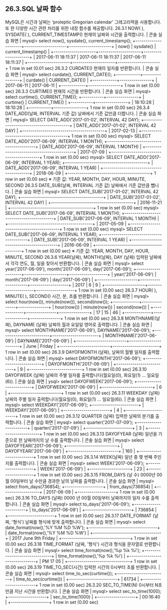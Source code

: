
## 26.3.SQL 날짜 함수 
MySQL은 시간과 날짜는 ‘proleptic Gregorian calendar’ 그레고리력을 사용합니다. 또 
한 다양한 시간 관련 처리를 위한 내장 함수를 제공합니다. 
26.3.1 NOW( ), SYSDATE( ), CURRENT_TIMESTAMP() 
현재의 날짜와 시간을 출력합니다. 
| 콘솔 실습 화면 | 
mysql> select now(), sysdate(), current_timestamp(); +---------------------+---------------------+---------------------+ | now() | sysdate() | current_timestamp() | +---------------------+---------------------+---------------------+ | 2017-06-11 18:11:37 | 2017-06-11 18:11:37 | 2017-06-11 18:11:37 | +---------------------+---------------------+---------------------+ 1 row in set (0.01 sec) 
26.3.2 CURDATE() 
현재의 일자를 반환합니다. 
| 콘솔 실습 화면 | 
mysql> select curdate(), CURRENT_DATE(); +------------+----------------+ | curdate() | CURRENT_DATE() | +------------+----------------+ | 2017-06-11 | 2017-06-11 | +------------+----------------+ 1 row in set (0.00 sec) 
26.3.3 CURTIME() 
현재의 시간을 반환합니다. 
| 콘솔 실습 화면 | 
mysql> select curtime(), CURRENT_TIME(); +-----------+----------------+ | curtime() | CURRENT_TIME() | +-----------+----------------+ | 18:10:28 | 18:10:28 | +-----------+----------------+ 1 row in set (0.00 sec) 
26.3.4 DATE_ADD(날짜, INTERVAL 기준 값) 
날짜에서 기준 값만큼 더합니다. 
| 콘솔 실습 화면 | 
mysql> SELECT DATE_ADD('2017-01-02', INTERVAL 42 DAY); +-----------------------------------------+ | DATE_ADD('2017-01-02', INTERVAL 42 DAY) | +-----------------------------------------+ | 2017-02-13 | +-----------------------------------------+ 1 row in set (0.00 sec) 
mysql> SELECT DATE_ADD('2017-06-09', INTERVAL 1 MONTH); +------------------------------------------+ | DATE_ADD('2017-06-09', INTERVAL 1 MONTH) | +------------------------------------------+ | 2017-07-09 | +------------------------------------------+ 1 row in set (0.00 sec) 
mysql> SELECT DATE_ADD('2017-06-09', INTERVAL 1 YEAR); +-----------------------------------------+ | DATE_ADD('2017-06-09', INTERVAL 1 YEAR) | +-----------------------------------------+ | 2018-06-09 | 
+-----------------------------------------+ 1 row in set (0.00 sec) 
※ 기준 값: YEAR, MONTH, DAY, HOUR, MINUTE, SECOND 
26.3.5 DATE_SUB(날짜, INTERVAL 기준 값) 
날짜에서 기준 값만큼 뺍니다. 
| 콘솔 실습 화면 | 
mysql> SELECT DATE_SUB('2017-01-02', INTERVAL 42 DAY); +-----------------------------------------+ | DATE_SUB('2017-01-02', INTERVAL 42 DAY) | +-----------------------------------------+ | 2016-11-21 | +-----------------------------------------+ 1 row in set (0.00 sec) 
mysql> SELECT DATE_SUB('2017-06-09', INTERVAL 1 MONTH); +------------------------------------------+ | DATE_SUB('2017-06-09', INTERVAL 1 MONTH) | +------------------------------------------+ | 2017-05-09 | +------------------------------------------+ 1 row in set (0.00 sec) 
mysql> SELECT DATE_SUB('2017-06-09', INTERVAL 1 YEAR); +-----------------------------------------+ | DATE_SUB('2017-06-09', INTERVAL 1 YEAR) | +-----------------------------------------+ | 2016-06-09 | +-----------------------------------------+ 1 row in set (0.00 sec) 
※ 기준 값: YEAR, MONTH, DAY, HOUR, MINUTE, SECOND 
26.3.6 YEAR(날짜), MONTH(날짜), DAY (날짜) 
입력된 날짜에서 각각 연도, 월, 일을 찾아서 반환합니다. 
| 콘솔 실습 화면 | 
mysql> select year('2017-06-09'), month('2017-06-09'), day('2017-06-09'); +--------------------+---------------------+-------------------+ | year('2017-06-09') | month('2017-06-09') | day('2017-06-09') | +--------------------+---------------------+-------------------+ | 2017 | 6 | 9 | +--------------------+---------------------+-------------------+ 1 row in set (0.00 sec) 
26.3.7 HOUR( ), MINUTE( ), SECOND() 
시간, 분, 초를 반환합니다. 
| 콘솔 실습 화면 | 
mysql> select hour(now()), minute(now()), second(now()); +-------------+---------------+---------------+ | hour(now()) | minute(now()) | second(now()) | +-------------+---------------+---------------+ | 17 | 15 | 46 | +-------------+---------------+---------------+ 1 row in set (0.00 sec) 
26.3.8 MONTHNAME(날짜), DAYNAME (날짜) 
날짜의 월과 요일일 영어로 출력합니다. 
| 콘솔 실습 화면 | 
mysql> select MONTHNAME('2017-06-09'), DAYNAME('2017-06-09'); +-------------------------+-----------------------+ | MONTHNAME('2017-06-09') | DAYNAME('2017-06-09') | +-------------------------+-----------------------+ | June | Friday | +-------------------------+-----------------------+ 1 row in set (0.00 sec) 
26.3.9 DAYOFMONTH (날짜), 
날짜의 월별 일자를 출력합니다. 
| 콘솔 실습 화면 | 
mysql> select DAYOFMONTH('2017-06-09'); +--------------------------+ | DAYOFMONTH('2017-06-09') | +--------------------------+ | 9 | +--------------------------+ 1 row in set (0.00 sec) 
26.3.10 DAYOFWEEK (날짜) 
날짜의 주별 일자를 출력합니다(월요일(0), 화요일(1) ... 일요일(6)). 
| 콘솔 실습 화면 | 
ysql> select DAYOFWEEK('2017-06-09'); +-------------------------+ | DAYOFWEEK('2017-06-09') | +-------------------------+ | 6 | +-------------------------+ 1 row in set (0.00 sec) 
26.3.11 WEEKDAY (날짜) 
날짜의 주별 일자 출력합니다(월요일(0), 화요일(1) ... 일요일(6)). 
| 콘솔 실습 화면 | 
mysql> select WEEKDAY('2017-06-09'); +-----------------------+ | WEEKDAY('2017-06-09') | +-----------------------+ | 4 | +-----------------------+ 1 row in set (0.00 sec) 
26.3.12 QUARTER (날짜) 
입력한 날짜의 분기를 출력합니다. 
| 콘솔 실습 화면 | 
mysql> select quarter('2017-07-09'); +-----------------------+ | quarter('2017-07-09') | +-----------------------+ | 3 | +-----------------------+ 1 row in set (0.00 sec) 
26.3.13 DAYOFYEAR (날짜) 
일년을 기준으로 한 날짜까지의 날 수를 출력합니다. 
| 콘솔 실습 화면 | 
mysql> select DAYOFYEAR('2017-06-09'); +-------------------------+ | DAYOFYEAR('2017-06-09') | +-------------------------+ | 160 | +-------------------------+ 1 row in set (0.00 sec) 
26.3.14 WEEK(날짜) 
일년 중 몇 번째 주인지를 출력합니다. 
| 콘솔 실습 화면 | 
mysql> select WEEK('2017-06-09'); +--------------------+ | WEEK('2017-06-09') | +--------------------+ | 23 | +--------------------+ 1 row in set (0.00 sec) 
26.3.15 FROM_DAYS (날 수) 
0000년 00월 00일부터 날 수만큼 경과한 날의 날짜를 출력합니다. 
| 콘솔 실습 화면 | 
mysql> select from_days(736854); +-------------------+ | from_days(736854) | +-------------------+ | 2017-06-09 | +-------------------+ 1 row in set (0.00 sec) 
26.3.16 TO_DAYS (날짜) 
0000 년 00월 00일부터 날짜까지의 일자 수를 출력합니다. 
| 콘솔 실습 화면 | 
mysql> select to_days('2017-06-09'); +-----------------------+ | to_days('2017-06-09') | +-----------------------+ | 736854 | +-----------------------+ 1 row in set (0.00 sec) 
26.3.17 DATE_FORMAT (날짜, '형식') 
날짜를 형식에 맞게 출력합니다. 
| 콘솔 실습 화면 | 
mysql> select date_format(now(),'%Y %M %D %W'); +----------------------------------+ | date_format(now(),'%Y %M %D %W') | +----------------------------------+ | 2017 June 9th Friday | +----------------------------------+ 1 row in set (0.00 sec) 
26.3.18 TIME_FORMAT (날짜, '형식') 
시간과 형식을 문자열로 반환합니다. 
| 콘솔 실습 화면 | 
mysql> select time_format(now(),'%p %k %i'); +-------------------------------+ | time_format(now(),'%p %k %i') | +-------------------------------+ | PM 17 05 | +-------------------------------+ 1 row in set (0.00 sec) 
26.3.19 TIME_TO_SEC(시간) 
입력한 시간의 0시부터 초를 반환합니다. 
| 콘솔 실습 화면 | 
mysql> select time_to_sec(curtime()); +------------------------+ | time_to_sec(curtime()) | +------------------------+ | 61734 | +------------------------+ 1 row in set (0.00 sec) 
26.3.20 SEC_TO_TIME(N) 
0시부터 N초만큼 지난 시간을 반환합니다. 
| 콘솔 실습 화면 | 
mysql> select sec_to_time(1000); +-------------------+ | sec_to_time(1000) | +-------------------+ | 00:16:40 | +-------------------+ 1 row in set (0.00 sec) 